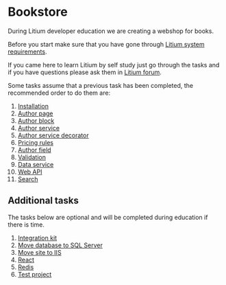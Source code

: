 # Bookstore

During Litium developer education we are creating a webshop for books.

Before you start make sure that you have gone through [Litium system requirements](https://docs.litium.com/documentation/get-started/system-requirements).

If you came here to learn Litium by self study just go through the tasks and if you have questions please ask them in [Litium forum](https://forum.litium.com/). 

Some tasks assume that a previous task has been completed, the recommended order to do them are:

1. [Installation](./Installation)
1. [Author page](./Author%20page)
1. [Author block](./Author%20block)
1. [Author service](./Author%20service)
1. [Author service decorator](./Author%20service%20decorator)
1. [Pricing rules](./Pricing%20rules)
1. [Author field](./Author%20field)
1. [Validation](./Validation)
1. [Data service](./Data%20service)
1. [Web API](./Web%20API)
1. [Search](./Search)

## Additional tasks

The tasks below are optional and will be completed during education if there is time.

1. [Integration kit](./Integration%20kit)
1. [Move database to SQL Server](./Move%20database%20to%20SQL%20Server)
1. [Move site to IIS](./Move%20site%20to%20IIS)
1. [React](./React)
1. [Redis](./Redis)
1. [Test project](./Test%20project)
 